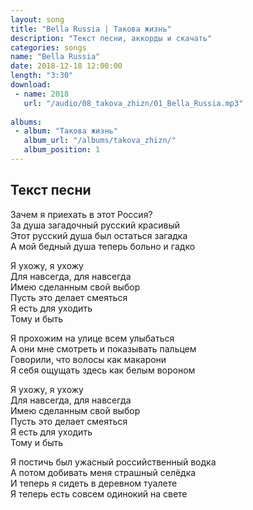 ```yaml
---
layout: song
title: "Bella Russia | Такова жизнь"
description: "Текст песни, аккорды и скачать"
categories: songs
name: "Bella Russia"
date: 2018-12-18 12:00:00
length: "3:30"
download:
 - name: 2018
   url: "/audio/08_takova_zhizn/01_Bella_Russia.mp3"
   
albums:
 - album: "Такова жизнь"
   album_url: "/albums/takova_zhizn/"
   album_position: 1
---
```



## Текст песни  
Зачем я приехать в этот Россия?  
За душа загадочный русский красивый  
Этот русский душа был остаться загадка  
А мой бедный душа теперь больно и гадко  
  
Я ухожу, я ухожу  
Для навсегда, для навсегда  
Имею сделанным свой выбор  
Пусть это делает смеяться  
Я есть для уходить  
Тому и быть  
  
Я прохожим на улице всем улыбаться  
А они мне смотреть и показывать пальцем  
Говорили, что волосы как макарони  
Я себя ощущать здесь как белым вороном  
  
Я ухожу, я ухожу  
Для навсегда, для навсегда  
Имею сделанным свой выбор  
Пусть это делает смеяться  
Я есть для уходить  
Тому и быть  
  
Я постичь был ужасный российственный водка  
А потом добивать меня страшный селёдка  
И теперь я сидеть в деревном туалете  
Я теперь есть совсем одинокий на свете  
